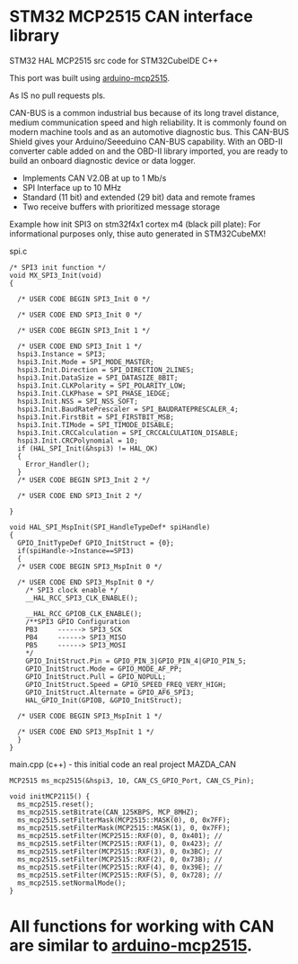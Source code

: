 # STM32 MCP2515 CAN interface library

STM32 HAL MCP2515  src code for STM32CubeIDE C++

This port was built using [arduino-mcp2515](https://github.com/autowp/arduino-mcp2515).

As IS no pull requests pls.


CAN-BUS is a common industrial bus because of its long travel distance, medium communication speed and high reliability. It is commonly found on modern machine tools and as an automotive diagnostic bus. This CAN-BUS Shield gives your Arduino/Seeeduino CAN-BUS capability. With an OBD-II converter cable added on and the OBD-II library imported, you are ready to build an onboard diagnostic device or data logger.

* Implements CAN V2.0B at up to 1 Mb/s
* SPI Interface up to 10 MHz
* Standard (11 bit) and extended (29 bit) data and remote frames
* Two receive buffers with prioritized message storage

Example how init SPI3 on stm32f4x1 cortex m4 (black pill plate):
For informational purposes only, thise auto generated in STM32CubeMX!

spi.c
```
/* SPI3 init function */
void MX_SPI3_Init(void)
{

  /* USER CODE BEGIN SPI3_Init 0 */

  /* USER CODE END SPI3_Init 0 */

  /* USER CODE BEGIN SPI3_Init 1 */

  /* USER CODE END SPI3_Init 1 */
  hspi3.Instance = SPI3;
  hspi3.Init.Mode = SPI_MODE_MASTER;
  hspi3.Init.Direction = SPI_DIRECTION_2LINES;
  hspi3.Init.DataSize = SPI_DATASIZE_8BIT;
  hspi3.Init.CLKPolarity = SPI_POLARITY_LOW;
  hspi3.Init.CLKPhase = SPI_PHASE_1EDGE;
  hspi3.Init.NSS = SPI_NSS_SOFT;
  hspi3.Init.BaudRatePrescaler = SPI_BAUDRATEPRESCALER_4;
  hspi3.Init.FirstBit = SPI_FIRSTBIT_MSB;
  hspi3.Init.TIMode = SPI_TIMODE_DISABLE;
  hspi3.Init.CRCCalculation = SPI_CRCCALCULATION_DISABLE;
  hspi3.Init.CRCPolynomial = 10;
  if (HAL_SPI_Init(&hspi3) != HAL_OK)
  {
    Error_Handler();
  }
  /* USER CODE BEGIN SPI3_Init 2 */

  /* USER CODE END SPI3_Init 2 */

}

void HAL_SPI_MspInit(SPI_HandleTypeDef* spiHandle)
{
  GPIO_InitTypeDef GPIO_InitStruct = {0};
  if(spiHandle->Instance==SPI3)
  {
  /* USER CODE BEGIN SPI3_MspInit 0 */

  /* USER CODE END SPI3_MspInit 0 */
    /* SPI3 clock enable */
    __HAL_RCC_SPI3_CLK_ENABLE();

    __HAL_RCC_GPIOB_CLK_ENABLE();
    /**SPI3 GPIO Configuration
    PB3     ------> SPI3_SCK
    PB4     ------> SPI3_MISO
    PB5     ------> SPI3_MOSI
    */
    GPIO_InitStruct.Pin = GPIO_PIN_3|GPIO_PIN_4|GPIO_PIN_5;
    GPIO_InitStruct.Mode = GPIO_MODE_AF_PP;
    GPIO_InitStruct.Pull = GPIO_NOPULL;
    GPIO_InitStruct.Speed = GPIO_SPEED_FREQ_VERY_HIGH;
    GPIO_InitStruct.Alternate = GPIO_AF6_SPI3;
    HAL_GPIO_Init(GPIOB, &GPIO_InitStruct);

  /* USER CODE BEGIN SPI3_MspInit 1 */

  /* USER CODE END SPI3_MspInit 1 */
  }
}
```

main.cpp (c++) - this initial code an real project MAZDA_CAN
```
MCP2515 ms_mcp2515(&hspi3, 10, CAN_CS_GPIO_Port, CAN_CS_Pin);

void initMCP2115() {
  ms_mcp2515.reset();
  ms_mcp2515.setBitrate(CAN_125KBPS, MCP_8MHZ);
  ms_mcp2515.setFilterMask(MCP2515::MASK(0), 0, 0x7FF);
  ms_mcp2515.setFilterMask(MCP2515::MASK(1), 0, 0x7FF);
  ms_mcp2515.setFilter(MCP2515::RXF(0), 0, 0x401); // 
  ms_mcp2515.setFilter(MCP2515::RXF(1), 0, 0x423); // 
  ms_mcp2515.setFilter(MCP2515::RXF(3), 0, 0x3BC); // 
  ms_mcp2515.setFilter(MCP2515::RXF(2), 0, 0x73B); // 
  ms_mcp2515.setFilter(MCP2515::RXF(4), 0, 0x39E); // 
  ms_mcp2515.setFilter(MCP2515::RXF(5), 0, 0x728); // 
  ms_mcp2515.setNormalMode();
}
```
# All functions for working with CAN are similar to [arduino-mcp2515](https://github.com/autowp/arduino-mcp2515).
